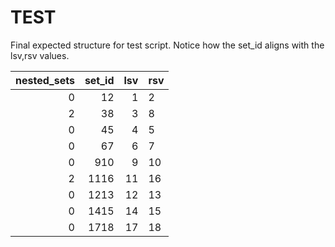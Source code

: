 # TEST 

Final expected structure for test script.
Notice how the set_id aligns with the lsv,rsv values.


| nested_sets | set_id | lsv | rsv |
|------------:|-------:|----:|:----|
|           0 |     12 |   1 |   2 |
|           2 |     38 |   3 |   8 |
|           0 |     45 |   4 |   5 |
|           0 |     67 |   6 |   7 |
|           0 |    910 |   9 |  10 |
|           2 |   1116 |  11 |  16 |
|           0 |   1213 |  12 |  13 |
|           0 |   1415 |  14 |  15 |
|           0 |   1718 |  17 |  18 |

